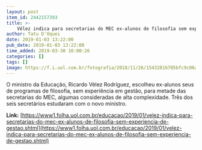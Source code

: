 ```yaml
---
layout: post
item_id: 2442157393
title: >-
    Vélez indica para secretarias do MEC ex-alunos de filosofia sem experiência de gestão
author: Tatu D'Oquei
date: 2019-01-03 13:22:00
pub_date: 2019-01-03 13:22:00
time_added: 2019-03-30 10:00:26
categories: []
tags: []
image: https://f.i.uol.com.br/fotografia/2018/11/26/15432816705bfc9c06aeffc_1543281670_3x2_xl.jpg
---
```


O ministro da Educação, Ricardo Vélez Rodríguez, escolheu ex-alunos seus de programas de filosofia, sem experiência em gestão, para metade das secretarias do MEC, algumas consideradas de alta complexidade. Três dos seis secretários estudaram com o novo ministro.

**Link:** [https://www1.folha.uol.com.br/educacao/2019/01/velez-indica-para-secretarias-do-mec-ex-alunos-de-filosofia-sem-experiencia-de-gestao.shtml](https://www1.folha.uol.com.br/educacao/2019/01/velez-indica-para-secretarias-do-mec-ex-alunos-de-filosofia-sem-experiencia-de-gestao.shtml)

